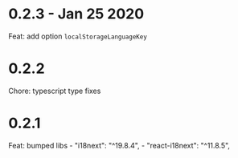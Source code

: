 # 0.2.3 - Jan 25 2020

Feat: add option `localStorageLanguageKey`

# 0.2.2

Chore: typescript type fixes

# 0.2.1

Feat: bumped libs - "i18next": "^19.8.4", - "react-i18next": "^11.8.5",
